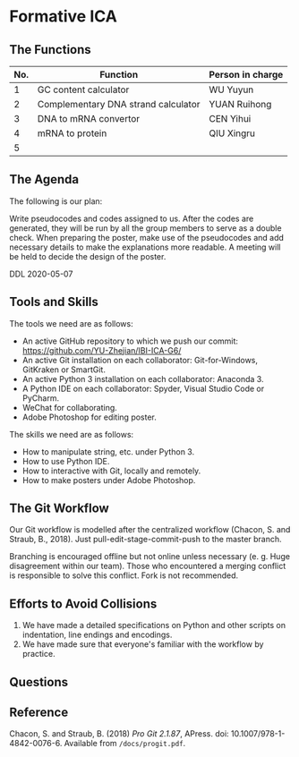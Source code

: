 # Formative ICA

## The Functions

| No.  | Function                            | **Person in charge** |
| ---- | ----------------------------------- | -------------------- |
| 1    | GC content calculator               | WU Yuyun             |
| 2    | Complementary DNA strand calculator | YUAN Ruihong         |
| 3    | DNA to mRNA convertor               | CEN Yihui            |
| 4    | mRNA to protein                     | QIU Xingru           |
| 5    |                                     |                      |



## The Agenda

The following is our plan:

Write pseudocodes and codes assigned to us. After the codes are generated, they will be run by all the 
group members to serve as a double check. 
When preparing the poster, make use of the pseudocodes and add necessary details to make the explanations
more readable.
A meeting will be held to decide the design of the poster.



DDL 2020-05-07

## Tools and Skills

The tools we need are as follows:

* An active GitHub repository to which we push our commit: https://github.com/YU-Zhejian/IBI-ICA-G6/
* An active Git installation on each collaborator: Git-for-Windows, GitKraken or SmartGit.
* An active Python 3 installation on each collaborator: Anaconda 3.
* A Python IDE  on each collaborator: Spyder, Visual Studio Code or PyCharm.
* WeChat for collaborating.
* Adobe Photoshop for editing poster.

The skills we need are as follows:

* How to manipulate string, etc. under Python 3.
* How to use Python IDE.
* How to interactive with Git, locally and remotely.
* How to make posters under Adobe Photoshop.

## The Git Workflow

Our Git workflow is modelled after the centralized workflow (Chacon, S. and Straub, B., 2018). Just pull-edit-stage-commit-push to the master branch.

Branching is encouraged offline but not online unless necessary (e. g. Huge disagreement within our team). Those who encountered a merging conflict is responsible to solve this conflict. Fork is not recommended.

## Efforts to Avoid Collisions

1. We have made a detailed specifications on Python and other scripts on indentation, line endings and encodings.
2. We have made sure that everyone's familiar with the workflow by practice.

## Questions



## Reference

Chacon, S. and Straub, B. (2018) *Pro Git 2.1.87*, APress. doi: 10.1007/978-1-4842-0076-6. Available from `/docs/progit.pdf`.

